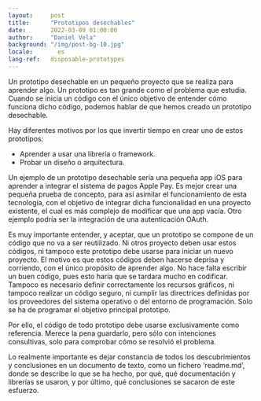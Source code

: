 ```yaml
---
layout:     post
title:      "Prototipos desechables"
date:       2022-03-09 01:00:00
author:     "Daniel Vela"
background: "/img/post-bg-10.jpg"
locale:       es
lang-ref:   disposable-prototypes
---
```


Un prototipo desechable en un pequeño proyecto que se realiza para aprender algo. Un prototipo es tan grande como el problema que estudia. Cuando se inicia un código con el único objetivo de entender cómo funciona dicho código, podemos hablar de que hemos creado un prototipo desechable.

Hay diferentes motivos por los que invertir tiempo en crear uno de estos prototipos:
- Aprender a usar una librería o framework.
- Probar un diseño o arquitectura.

Un ejemplo de un prototipo desechable sería una pequeña app iOS para aprender a integrar el sistema de pagos Apple Pay. Es mejor crear una pequeña prueba de concepto, para así asimilar el funcionamiento de esta tecnología, con el objetivo de integrar dicha funcionalidad en una proyecto existente, el cual es más complejo de modificar que una app vacía. Otro ejemplo podría ser la integración de una autenticación OAuth.

Es muy importante entender, y aceptar, que un prototipo se compone de un código que no va a ser reutilizado. Ni otros proyecto deben usar estos códigos, ni tampoco este prototipo debe usarse para iniciar un nuevo proyecto. El motivo es que estos códigos deben hacerse deprisa y corriendo, con el único propósito de aprender algo. No hace falta escribir un buen código, pues esto haría que se tardara mucho en codificar. Tampoco es necesario definir correctamente los recursos gráficos, ni tampoco realizar un código seguro, ni cumplir las directrices definidas por los proveedores del sistema operativo o del entorno de programación. Solo se ha de programar el objetivo principal prototipo.

Por ello, el código de todo prototipo debe usarse exclusivamente como referencia. Merece la pena guardarlo, pero sólo con intenciones consultivas, solo para comprobar cómo se resolvió el problema.  

Lo realmente importante es dejar constancia de todos los descubrimientos y conclusiones en un documento de texto, como un fichero ‘readme.md’, donde se describe lo que se ha hecho, por qué, qué documentación y librerías se usaron, y por último, qué conclusiones se sacaron de este esfuerzo.
